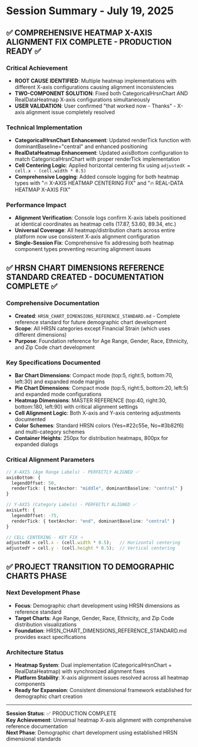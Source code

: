 # Session Summary - July 19, 2025

## ✅ COMPREHENSIVE HEATMAP X-AXIS ALIGNMENT FIX COMPLETE - PRODUCTION READY ✅

### Critical Achievement
- **ROOT CAUSE IDENTIFIED**: Multiple heatmap implementations with different X-axis configurations causing alignment inconsistencies
- **TWO-COMPONENT SOLUTION**: Fixed both CategoricalHrsnChart AND RealDataHeatmap X-axis configurations simultaneously
- **USER VALIDATION**: User confirmed "that worked now - Thanks" - X-axis alignment issue completely resolved

### Technical Implementation
- **CategoricalHrsnChart Enhancement**: Updated renderTick function with dominantBaseline="central" and enhanced positioning
- **RealDataHeatmap Enhancement**: Updated axisBottom configuration to match CategoricalHrsnChart with proper renderTick implementation
- **Cell Centering Logic**: Applied horizontal centering fix using `adjustedX = cell.x - (cell.width * 0.5)` 
- **Comprehensive Logging**: Added console logging for both heatmap types with "🔥 X-AXIS HEATMAP CENTERING FIX" and "🔥 REAL-DATA HEATMAP X-AXIS FIX"

### Performance Impact
- **Alignment Verification**: Console logs confirm X-axis labels positioned at identical coordinates as heatmap cells (17.87, 53.60, 89.34, etc.)
- **Universal Coverage**: All heatmap/distribution charts across entire platform now use consistent X-axis alignment configuration
- **Single-Session Fix**: Comprehensive fix addressing both heatmap component types preventing recurring alignment issues

## ✅ HRSN CHART DIMENSIONS REFERENCE STANDARD CREATED - DOCUMENTATION COMPLETE ✅

### Comprehensive Documentation
- **Created**: `HRSN_CHART_DIMENSIONS_REFERENCE_STANDARD.md` - Complete reference standard for future demographic chart development
- **Scope**: All HRSN categories except Financial Strain (which uses different dimensions)
- **Purpose**: Foundation reference for Age Range, Gender, Race, Ethnicity, and Zip Code chart development

### Key Specifications Documented
- **Bar Chart Dimensions**: Compact mode (top:5, right:5, bottom:70, left:30) and expanded mode margins
- **Pie Chart Dimensions**: Compact mode (top:5, right:5, bottom:20, left:5) and expanded mode configurations  
- **Heatmap Dimensions**: MASTER REFERENCE (top:40, right:30, bottom:180, left:90) with critical alignment settings
- **Cell Alignment Logic**: Both X-axis and Y-axis centering adjustments documented
- **Color Schemes**: Standard HRSN colors (Yes=#22c55e, No=#3b82f6) and multi-category schemes
- **Container Heights**: 250px for distribution heatmaps, 800px for expanded dialogs

### Critical Alignment Parameters
```typescript
// X-AXIS (Age Range Labels) - PERFECTLY ALIGNED ✅
axisBottom: {
  legendOffset: 50,
  renderTick: { textAnchor: "middle", dominantBaseline: "central" }
}

// Y-AXIS (Category Labels) - PERFECTLY ALIGNED ✅  
axisLeft: {
  legendOffset: -75,
  renderTick: { textAnchor: "end", dominantBaseline: "central" }
}

// CELL CENTERING - KEY FIX ⭐
adjustedX = cell.x - (cell.width * 0.5);   // Horizontal centering
adjustedY = cell.y - (cell.height * 0.5);  // Vertical centering
```

## ✅ PROJECT TRANSITION TO DEMOGRAPHIC CHARTS PHASE

### Next Development Phase
- **Focus**: Demographic chart development using HRSN dimensions as reference standard
- **Target Charts**: Age Range, Gender, Race, Ethnicity, and Zip Code distribution visualizations
- **Foundation**: HRSN_CHART_DIMENSIONS_REFERENCE_STANDARD.md provides exact specifications

### Architecture Status
- **Heatmap System**: Dual implementation (CategoricalHrsnChart + RealDataHeatmap) with synchronized alignment fixes
- **Platform Stability**: X-axis alignment issues resolved across all heatmap components
- **Ready for Expansion**: Consistent dimensional framework established for demographic chart creation

---

**Session Status**: ✅ PRODUCTION COMPLETE  
**Key Achievement**: Universal heatmap X-axis alignment with comprehensive reference documentation  
**Next Phase**: Demographic chart development using established HRSN dimensional standards